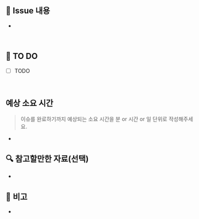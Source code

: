 ## 📌 Issue 내용

-

<br/>

## 📝 TO DO

- [ ] TODO

<br/>

## 예상 소요 시간
> 이슈를 완료하기까지 예상되는 소요 시간을 분 or 시간 or 일 단위로 작성해주세요.
- 

## 🔍 참고할만한 자료(선택)
- 

## 💌 비고

-

